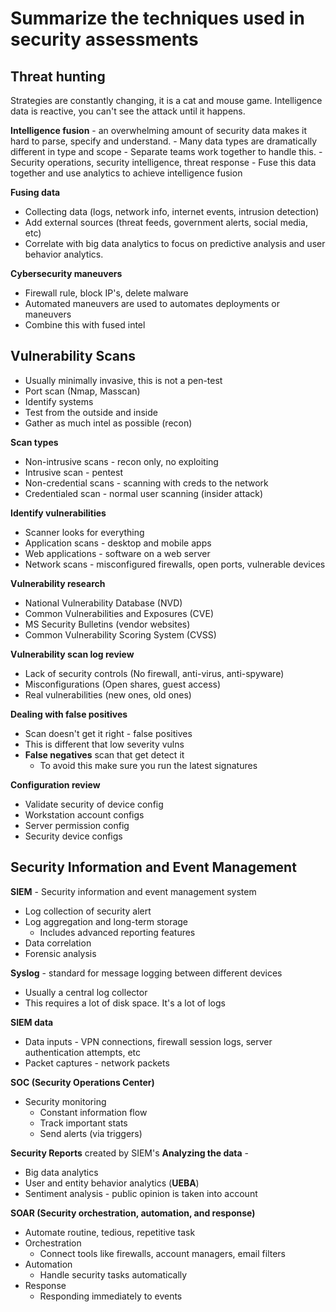 # Summarize the techniques used in security assessments

## Threat hunting
Strategies are constantly changing, it is a cat and mouse game. Intelligence data  is reactive, you can't see the attack until it happens. 

**Intelligence fusion** - an overwhelming amount of security data makes it hard to parse, specify and understand.
	- Many data types are dramatically different in type and scope
	- Separate teams work together to handle this.
		- Security operations, security intelligence, threat response
	- Fuse this data together and use analytics to achieve intelligence fusion

**Fusing data**
- Collecting data (logs, network info, internet events, intrusion detection)
- Add external sources (threat feeds, government alerts, social media, etc)
- Correlate with big data analytics to focus on predictive analysis and user behavior analytics.

**Cybersecurity maneuvers** 
- Firewall rule, block IP's, delete malware
- Automated maneuvers are used to automates deployments or maneuvers
- Combine this with fused intel


## Vulnerability Scans
- Usually minimally invasive, this is not a pen-test
- Port scan (Nmap, Masscan)
- Identify systems
- Test from the outside and inside
- Gather as much intel as possible (recon)

**Scan types**
- Non-intrusive scans - recon only, no exploiting
- Intrusive scan - pentest
- Non-credential scans - scanning with creds to the network
- Credentialed scan - normal user scanning (insider attack)

**Identify vulnerabilities**
- Scanner looks for everything
- Application scans - desktop and mobile apps
- Web applications - software on a web server
- Network scans - misconfigured firewalls, open ports, vulnerable devices

**Vulnerability research**
- National Vulnerability Database (NVD)
- Common Vulnerabilities and Exposures (CVE)
- MS Security Bulletins (vendor websites)
- Common Vulnerability Scoring System (CVSS)

**Vulnerability scan log review**
- Lack of security controls (No firewall, anti-virus, anti-spyware)
- Misconfigurations (Open shares, guest access)
- Real vulnerabilities (new ones, old ones)

**Dealing with false positives**
- Scan doesn't get it right - false positives
- This is different that low severity vulns
- **False negatives** scan that get detect it
	- To avoid this make sure you run the latest signatures

**Configuration review** 
- Validate security of device config
- Workstation account configs
- Server permission config
- Security device configs


## Security Information and Event Management
**SIEM** - Security information and event management system
- Log collection of security alert
- Log aggregation and long-term storage
	- Includes advanced reporting features
- Data correlation
- Forensic analysis

**Syslog** - standard for message logging between different devices
- Usually a central log collector
- This requires a lot of disk space. It's a lot of logs

**SIEM data**
- Data inputs - VPN connections, firewall session logs, server authentication attempts, etc
- Packet captures - network packets

**SOC (Security Operations Center)** 
- Security monitoring
	- Constant information flow
	- Track important stats
	- Send alerts (via triggers)

**Security Reports** created by SIEM's
**Analyzing the data** - 
- Big data analytics
- User and entity behavior analytics (**UEBA**)
- Sentiment analysis - public opinion is taken into account

**SOAR (Security orchestration, automation, and response)** 
- Automate routine, tedious, repetitive task
- Orchestration
	- Connect tools like firewalls, account managers, email filters
- Automation
	- Handle security tasks automatically
- Response
	- Responding immediately to events